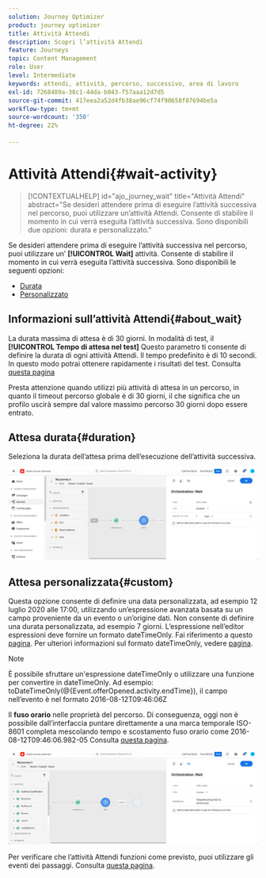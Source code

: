 ```yaml
---
solution: Journey Optimizer
product: journey optimizer
title: Attività Attendi
description: Scopri l’attività Attendi
feature: Journeys
topic: Content Management
role: User
level: Intermediate
keywords: attendi, attività, percorso, successivo, area di lavoro
exl-id: 7268489a-38c1-44da-b043-f57aaa12d7d5
source-git-commit: 417eea2a52d4fb38ae96cf74f90658f87694be5a
workflow-type: tm+mt
source-wordcount: '350'
ht-degree: 22%

---
```


# Attività Attendi{#wait-activity}

>[!CONTEXTUALHELP]
>id="ajo_journey_wait"
>title="Attività Attendi"
>abstract="Se desideri attendere prima di eseguire l’attività successiva nel percorso, puoi utilizzare un’attività Attendi. Consente di stabilire il momento in cui verrà eseguita l’attività successiva. Sono disponibili due opzioni: durata e personalizzato."

Se desideri attendere prima di eseguire l’attività successiva nel percorso, puoi utilizzare un’ **[!UICONTROL Wait]** attività. Consente di stabilire il momento in cui verrà eseguita l’attività successiva. Sono disponibili le seguenti opzioni:

* [Durata](#duration)
* [Personalizzato](#custom)

<!--
* [Email send time optimization](#email_send_time_optimization)
* [Fixed date](#fixed_date) 
-->

## Informazioni sull’attività Attendi{#about_wait}

La durata massima di attesa è di 30 giorni. In modalità di test, il **[!UICONTROL Tempo di attesa nel test]** Questo parametro ti consente di definire la durata di ogni attività Attendi. Il tempo predefinito è di 10 secondi. In questo modo potrai ottenere rapidamente i risultati del test. Consulta [questa pagina](../building-journeys/testing-the-journey.md)

Presta attenzione quando utilizzi più attività di attesa in un percorso, in quanto il timeout percorso globale è di 30 giorni, il che significa che un profilo uscirà sempre dal valore massimo percorso 30 giorni dopo essere entrato.

## Attesa durata{#duration}

Seleziona la durata dell’attesa prima dell’esecuzione dell’attività successiva.

![](assets/journey55.png)

<!--
## Fixed date wait{#fixed_date}

Select the date for the execution of the next activity.

![](assets/journey56.png)

-->

## Attesa personalizzata{#custom}

Questa opzione consente di definire una data personalizzata, ad esempio 12 luglio 2020 alle 17:00, utilizzando un’espressione avanzata basata su un campo proveniente da un evento o un’origine dati. Non consente di definire una durata personalizzata, ad esempio 7 giorni. L’espressione nell’editor espressioni deve fornire un formato dateTimeOnly. Fai riferimento a questo [pagina](expression/expressionadvanced.md). Per ulteriori informazioni sul formato dateTimeOnly, vedere [pagina](expression/data-types.md).

>[!NOTE]
>
>È possibile sfruttare un&#39;espressione dateTimeOnly o utilizzare una funzione per convertire in dateTimeOnly. Ad esempio: toDateTimeOnly(@{Event.offerOpened.activity.endTime}), il campo nell’evento è nel formato 2016-08-12T09:46:06Z
>
>Il **fuso orario** nelle proprietà del percorso. Di conseguenza, oggi non è possibile dall’interfaccia puntare direttamente a una marca temporale ISO-8601 completa mescolando tempo e scostamento fuso orario come 2016-08-12T09:46:06.982-05 Consulta [questa pagina](../building-journeys/timezone-management.md).

![](assets/journey57.png)

Per verificare che l’attività Attendi funzioni come previsto, puoi utilizzare gli eventi dei passaggi. Consulta [questa pagina](../reports/query-examples.md#common-queries).

<!--## Email send time optimization{#email_send_time_optimization}

This type of wait uses a score calculated in Adobe Experience Platform. The score calculates the propensity to click or open an email in the future based on past behavior. Note that the algorithm calculating the score needs a certain amount of data to work. As a result, when it does not have enough data, the default wait time will apply. At publication time, you’ll be notified that the default time applies.

>[!NOTE]
>
>The first event of your journey must have a namespace.
>
>This capability is only available after an **[!UICONTROL Email]** activity. You need to have Adobe Campaign Standard.

1. In the **[!UICONTROL Amount of time]** field, define the number of hours to consider to optimize email sending.
1. In the **[!UICONTROL Optimization type]** field, choose if the optimization should increase clicks or opens.
1. In the **[!UICONTROL Default time]** field, define the default time to wait if the predictive send time score is not available.

    >[!NOTE]
    >
    >Note that the send time score can be unavailable because there is not enough data to perform the calculation. In this case, you will be informed, at publication time, that the default time applies.

![](assets/journey57bis.png)-->


